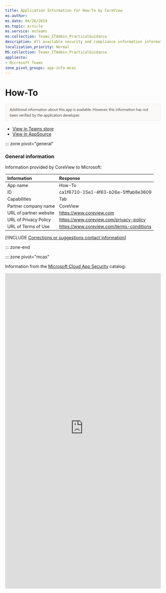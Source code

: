 ```yaml
---
title: Application Information for How-To by CoreView
ms.author: 
ms.date: 04/26/2019
ms.topic: article
ms.service: msteams
ms.collection: Teams_ITAdmin_PracticalGuidance
description: All available security and compliance information information for How-To, its data handling policies, its Microsoft Cloud App Security app catalog information, and security/compliance information in the CSA STAR registry.
localization_priority: Normal
MS.collection: Teams_ITAdmin_PracticalGuidance
appliesto:
- Microsoft Teams
zone_pivot_groups: app-info-mcas
---
```

# How-To

<p></p><img alt="Non-attested image" src="./images/unattested.png" width="650"/>

* <a href="https://teams.microsoft.com/l/app/ca1f6710-15e1-4f63-b26e-5fffab8e3609" target="_blank">View in Teams store</a>
* <a href="https://appsource.microsoft.com/en-us/product/office/WA104381870" target="_blank">View in AppSource</a>

::: zone pivot="general"

### General information

Information provided by CoreView to Microsoft:

| **Information** | **Response** |
|:----------------|:-------------|
| App name | How-To |
| ID | ca1f6710-15e1-4f63-b26e-5fffab8e3609 |
| Capabilities | Tab |
| Partner company name | CoreView |
| URL of partner website | <https://www.coreview.com> |
| URL of Privacy Policy | <https://www.coreview.com/privacy-policy> |
| URL of Terms of Use | <https://www.coreview.com/terms-conditions> |

 [!INCLUDE [Corrections or suggestions contact information](./includes/corrections-or-suggestions.md)]

::: zone-end


::: zone pivot="mcas"

Information from the [Microsoft Cloud App Security](https://www.microsoft.com/en-us/enterprise-mobility-security/cloud-app-security) catalog:

<iframe height='1020' title='Microsoft Cloud App Security Information' src='https://3ca685143b5b46b4b0e5266dadf2e97c.codepen.website/#/dashboard/33385' frameborder='no'  style='width: 100%;'>

Open <a href="https://3ca685143b5b46b4b0e5266dadf2e97c.codepen.website/#/dashboard/33385" target="_blank">in a new tab</a>

[!INCLUDE [Corrections or suggestions contact information](./includes/corrections-or-suggestions.md)]

::: zone-end

